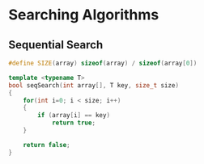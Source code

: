 # Searching Algorithms

## Sequential Search

```C++
#define SIZE(array) sizeof(array) / sizeof(array[0])

template <typename T>
bool seqSearch(int array[], T key, size_t size)
{
    for(int i=0; i < size; i++)
    {
        if (array[i] == key)
            return true;
    }

    return false;
}
```
